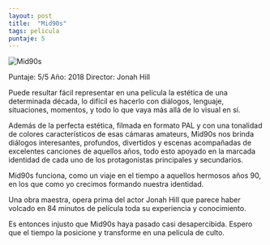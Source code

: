 ```yaml
---
layout: post
title:  "Mid90s"
tags: pelicula
puntaje: 5
---
```




![Mid90s](https://pics.filmaffinity.com/En_los_90-167767375-large.jpg)

Puntaje: 5/5 
Año: 2018
Director: Jonah Hill

Puede resultar fácil representar en una película la estética de una determinada década, lo difícil es hacerlo con diálogos, lenguaje, situaciones, momentos, y todo lo que vaya más allá de lo visual en sí.

Además de la perfecta estética, filmada en formato PAL y con una tonalidad de colores característicos de esas cámaras amateurs, Mid90s nos brinda diálogos interesantes, profundos, divertidos y escenas acompañadas de excelentes canciones de aquellos años, todo esto apoyado en la marcada identidad de cada uno de los protagonistas principales y secundarios.

Mid90s funciona, como un viaje en el tiempo a aquellos hermosos años 90, en los que como yo crecimos formando nuestra identidad. 

Una obra maestra, opera prima del actor Jonah Hill que parece haber volcado en 84 minutos de película toda su experiencia y conocimiento.

Es entonces injusto que Mid90s haya pasado casi desapercibida. Espero que el tiempo la posicione y transforme en una película de culto.

 
